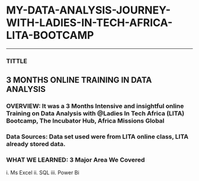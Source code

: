 # MY-DATA-ANALYSIS-JOURNEY-WITH-LADIES-IN-TECH-AFRICA-LITA-BOOTCAMP
-----------------------------------------------------------------------------------------------------------------
### TITTLE
3 MONTHS ONLINE TRAINING IN DATA ANALYSIS
------------------------------------------------------------------------------------

### OVERVIEW: It was a 3 Months Intensive and insightful online Training on Data Analysis with @Ladies In Tech Africa (LITA) Bootcamp, The Incubator Hub, Africa Missions Global

### Data Sources: Data set used were from LITA online class, LITA already stored data.

### WHAT WE LEARNED: 3 Major Area We Covered
i.  Ms Excel
ii. SQL
iii. Power Bi
